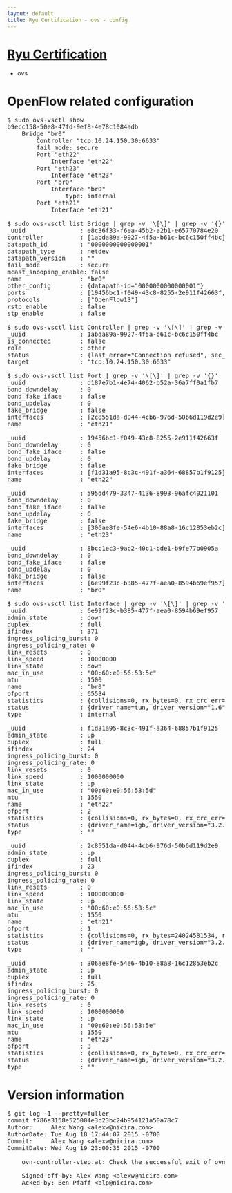```yaml
---
layout: default
title: Ryu Certification - ovs - config
---
```

# [Ryu Certification](http://osrg.github.io/ryu/certification.html)
* ovs 

# OpenFlow related configuration
<pre>
$ sudo ovs-vsctl show
b9ecc158-50e8-47fd-9ef8-4e78c1084adb
    Bridge "br0"
        Controller "tcp:10.24.150.30:6633"
        fail_mode: secure
        Port "eth22"
            Interface "eth22"
        Port "eth23"
            Interface "eth23"
        Port "br0"
            Interface "br0"
                type: internal
        Port "eth21"
            Interface "eth21"

$ sudo ovs-vsctl list Bridge | grep -v '\[\]' | grep -v '{}'
_uuid               : e8c36f33-f6ea-45b2-a2b1-e65770784e20
controller          : [1abda89a-9927-4f5a-b61c-bc6c150ff4bc]
datapath_id         : "0000000000000001"
datapath_type       : netdev
datapath_version    : "<built-in>"
fail_mode           : secure
mcast_snooping_enable: false
name                : "br0"
other_config        : {datapath-id="0000000000000001"}
ports               : [19456bc1-f049-43c8-8255-2e911f42663f, 595dd479-3347-4136-8993-96afc4021101, 8bcc1ec3-9ac2-40c1-bde1-b9fe77b0905a, d187e7b1-4e74-4062-b52a-36a7ff0a1fb7]
protocols           : ["OpenFlow13"]
rstp_enable         : false
stp_enable          : false

$ sudo ovs-vsctl list Controller | grep -v '\[\]' | grep -v '{}'
_uuid               : 1abda89a-9927-4f5a-b61c-bc6c150ff4bc
is_connected        : false
role                : other
status              : {last_error="Connection refused", sec_since_disconnect="2", state=BACKOFF}
target              : "tcp:10.24.150.30:6633"

$ sudo ovs-vsctl list Port | grep -v '\[\]' | grep -v '{}'
_uuid               : d187e7b1-4e74-4062-b52a-36a7ff0a1fb7
bond_downdelay      : 0
bond_fake_iface     : false
bond_updelay        : 0
fake_bridge         : false
interfaces          : [2c8551da-d044-4cb6-976d-50b6d119d2e9]
name                : "eth21"

_uuid               : 19456bc1-f049-43c8-8255-2e911f42663f
bond_downdelay      : 0
bond_fake_iface     : false
bond_updelay        : 0
fake_bridge         : false
interfaces          : [f1d31a95-8c3c-491f-a364-68857b1f9125]
name                : "eth22"

_uuid               : 595dd479-3347-4136-8993-96afc4021101
bond_downdelay      : 0
bond_fake_iface     : false
bond_updelay        : 0
fake_bridge         : false
interfaces          : [306ae8fe-54e6-4b10-88a8-16c12853eb2c]
name                : "eth23"

_uuid               : 8bcc1ec3-9ac2-40c1-bde1-b9fe77b0905a
bond_downdelay      : 0
bond_fake_iface     : false
bond_updelay        : 0
fake_bridge         : false
interfaces          : [6e99f23c-b385-477f-aea0-8594b69ef957]
name                : "br0"

$ sudo ovs-vsctl list Interface | grep -v '\[\]' | grep -v '{}'
_uuid               : 6e99f23c-b385-477f-aea0-8594b69ef957
admin_state         : down
duplex              : full
ifindex             : 371
ingress_policing_burst: 0
ingress_policing_rate: 0
link_resets         : 0
link_speed          : 10000000
link_state          : down
mac_in_use          : "00:60:e0:56:53:5c"
mtu                 : 1500
name                : "br0"
ofport              : 65534
statistics          : {collisions=0, rx_bytes=0, rx_crc_err=0, rx_dropped=0, rx_errors=0, rx_frame_err=0, rx_over_err=0, rx_packets=0, tx_bytes=0, tx_dropped=0, tx_errors=0, tx_packets=0}
status              : {driver_name=tun, driver_version="1.6", firmware_version="N/A"}
type                : internal

_uuid               : f1d31a95-8c3c-491f-a364-68857b1f9125
admin_state         : up
duplex              : full
ifindex             : 24
ingress_policing_burst: 0
ingress_policing_rate: 0
link_resets         : 0
link_speed          : 1000000000
link_state          : up
mac_in_use          : "00:60:e0:56:53:5d"
mtu                 : 1550
name                : "eth22"
ofport              : 2
statistics          : {collisions=0, rx_bytes=0, rx_crc_err=0, rx_dropped=0, rx_errors=0, rx_frame_err=0, rx_over_err=0, rx_packets=0, tx_bytes=18089315792, tx_dropped=0, tx_errors=0, tx_packets=12064077}
status              : {driver_name=igb, driver_version="3.2.10-k", firmware_version="2.10-9"}
type                : ""

_uuid               : 2c8551da-d044-4cb6-976d-50b6d119d2e9
admin_state         : up
duplex              : full
ifindex             : 23
ingress_policing_burst: 0
ingress_policing_rate: 0
link_resets         : 0
link_speed          : 1000000000
link_state          : up
mac_in_use          : "00:60:e0:56:53:5c"
mtu                 : 1550
name                : "eth21"
ofport              : 1
statistics          : {collisions=0, rx_bytes=24024581534, rx_crc_err=0, rx_dropped=0, rx_errors=0, rx_frame_err=0, rx_over_err=0, rx_packets=16026376, tx_bytes=0, tx_dropped=0, tx_errors=0, tx_packets=0}
status              : {driver_name=igb, driver_version="3.2.10-k", firmware_version="2.10-9"}
type                : ""

_uuid               : 306ae8fe-54e6-4b10-88a8-16c12853eb2c
admin_state         : up
duplex              : full
ifindex             : 25
ingress_policing_burst: 0
ingress_policing_rate: 0
link_resets         : 0
link_speed          : 1000000000
link_state          : up
mac_in_use          : "00:60:e0:56:53:5e"
mtu                 : 1550
name                : "eth23"
ofport              : 3
statistics          : {collisions=0, rx_bytes=0, rx_crc_err=0, rx_dropped=0, rx_errors=0, rx_frame_err=0, rx_over_err=0, rx_packets=0, tx_bytes=1176922500, tx_dropped=0, tx_errors=0, tx_packets=784615}
status              : {driver_name=igb, driver_version="3.2.10-k", firmware_version="2.10-9"}
type                : ""
</pre>

# Version information
<pre>
$ git log -1 --pretty=fuller
commit f786a3158e525004e3c23bc24b954121a50a78c7
Author:     Alex Wang &lt;alexw@nicira.com&gt;
AuthorDate: Tue Aug 18 17:44:07 2015 -0700
Commit:     Alex Wang &lt;alexw@nicira.com&gt;
CommitDate: Wed Aug 19 23:00:35 2015 -0700

    ovn-controller-vtep.at: Check the successful exit of ovn-controller-vtep.
    
    Signed-off-by: Alex Wang &lt;alexw@nicira.com&gt;
    Acked-by: Ben Pfaff &lt;blp@nicira.com&gt;
</pre>
